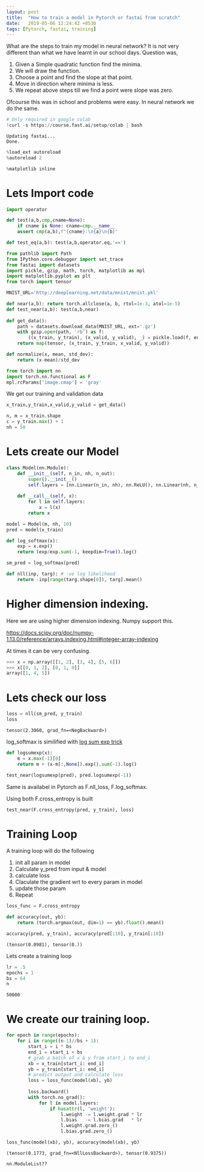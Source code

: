 ```yaml
---
layout: post
title:  "How to train a model in Pytorch or fastai from scratch"
date:   2019-05-06 12:24:42 +0530
tags: [Pytorch, fastai, training]
---
```


What are the steps to train my model in neural network? It is not very different than what we have 
learnt in our school days. Question was,

 1. Given a Simple quadratic function find the minima.
 1. We will draw the function.
 1. Choose a point and find the slope at that point.
 1. Move in direction where minima is less.
 1. We repeat above steps till we find a point were slope was zero.

 Ofcourse this was in school and problems were easy. In neural network we do the same.
 
```python
# Only required in google colab 
!curl -s https://course.fast.ai/setup/colab | bash
```

    Updating fastai...
    Done.

```python
%load_ext autoreload
%autoreload 2

%matplotlib inline
```

# Lets Import code 

```python
import operator

def test(a,b,cmp,cname=None):
    if cname is None: cname=cmp.__name__
    assert cmp(a,b),f"{cname}:\n{a}\n{b}"

def test_eq(a,b): test(a,b,operator.eq,'==')

from pathlib import Path
from IPython.core.debugger import set_trace
from fastai import datasets
import pickle, gzip, math, torch, matplotlib as mpl
import matplotlib.pyplot as plt
from torch import tensor

MNIST_URL='http://deeplearning.net/data/mnist/mnist.pkl'

def near(a,b): return torch.allclose(a, b, rtol=1e-3, atol=1e-5)
def test_near(a,b): test(a,b,near)
    
def get_data():
    path = datasets.download_data(MNIST_URL, ext='.gz')
    with gzip.open(path, 'rb') as f:
        ((x_train, y_train), (x_valid, y_valid), _) = pickle.load(f, encoding='latin-1')
    return map(tensor, (x_train, y_train, x_valid, y_valid))

def normalize(x, mean, std_dev):
    return (x-mean)/std_dev
```


```python
from torch import nn
import torch.nn.functional as F
mpl.rcParams['image.cmap'] = 'gray'
```

We get our training and validation data
```python
x_train,y_train,x_valid,y_valid = get_data()
```


```python
n, m = x_train.shape
c = y_train.max() + 1
nh = 50
```

# Lets create our Model

```python
class Model(nn.Module):
    def __init__(self, n_in, nh, n_out):
        super().__init__()
        self.layers = [nn.Linear(n_in, nh), nn.ReLU(), nn.Linear(nh, n_out)]
        
    def __call__(self, x):
        for l in self.layers:
            x = l(x)
        return x
```


```python
model = Model(m, nh, 10)
pred = model(x_train)
```


```python
def log_softmax(x):
    exp = x.exp()
    return (exp/exp.sum(-1, keepdim=True)).log()
```


```python
sm_pred = log_softmax(pred)
```


```python
def nll(inp, targ): # -ve log likelihood
    return -inp[range(targ.shape[0]), targ].mean()
```
# Higher dimension indexing.

Here we are using higher dimension indexing.
Numpy support this.

https://docs.scipy.org/doc/numpy-1.13.0/reference/arrays.indexing.html#integer-array-indexing

At times it can be very confusing.

```python
>>> x = np.array([[1, 2], [3, 4], [5, 6]])
>>> x[[0, 1, 2], [0, 1, 0]]
array([1, 4, 5])
```
 
# Lets check our loss

```python
loss = nll(sm_pred, y_train)
loss
```




    tensor(2.3060, grad_fn=<NegBackward>)



log_softmax is similified with [log sum exp trick](https://en.wikipedia.org/wiki/LogSumExp)




```python
def logsumexp(x):
    m = x.max(-1)[0]
    return m + (x-m[:,None]).exp().sum(-1).log()
```


```python
test_near(logsumexp(pred), pred.logsumexp(-1))
```

Same is availabel in Pytorch as F.nll_loss, F.log_softmax.

Using both F.cross_entropy is built


```python
test_near(F.cross_entropy(pred, y_train), loss)
```

# Training Loop

A training loop will do the following


1.   init all param in model
1.   Calculate y_pred from input & model
2.   calculate loss
3.   Claculate the gradient wrt to every param in model
4.   update those param 
4.   Repeat




```python
loss_func = F.cross_entropy

def accuracy(out, yb):
    return (torch.argmax(out, dim=1) == yb).float().mean()
```


```python
accuracy(pred, y_train), accuracy(pred[:10], y_train[:10])
```




    (tensor(0.0981), tensor(0.))



Lets create a training loop


```python
lr = .5
epochs = 1
bs = 64
n
```




    50000


# We create our training loop.

```python
for epoch in range(epochs):
    for i in range((n-1)//bs + 1):
        start_i = i * bs
        end_i = start_i + bs
        # grab a batch of x & y from start_i to end_i
        xb = x_train[start_i: end_i]
        yb = y_train[start_i: end_i]
        # predict output and calculate loss
        loss = loss_func(model(xb), yb)
        
        loss.backward()
        with torch.no_grad():
            for l in model.layers:
                if hasattr(l, 'weight'):
                    l.weight -= l.weight.grad * lr
                    l.bias   -= l.bias.grad   * lr
                    l.weight.grad.zero_()
                    l.bias.grad.zero_()

```


```python
loss_func(model(xb), yb), accuracy(model(xb), yb)
```




    (tensor(0.1773, grad_fn=<NllLossBackward>), tensor(0.9375))




```console
nn.ModuleList??
```


```

```
